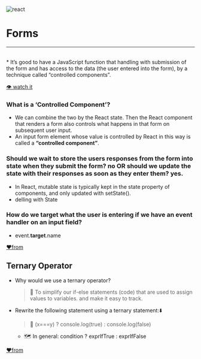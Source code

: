 ![react](https://miro.medium.com/max/2128/1*KN7zbaWkbm5E71zZWfTf7A.gif) 
# Forms 
<hr> <br>
  * It’s good to have a JavaScript function that handling with submission of the form and has access to the data (the user entered into the form), by a technique called “controlled components”.


 [👁️ watch it](https://www.youtube.com/watch?v=t3r9xW-sxqs&t=168s)
 ### What is a ‘Controlled Component’?

 * We can combine the two by the React state. Then the React component that renders a form also controls what happens in that form on subsequent user input.
  * An input form element whose value is controlled by React in this way is called a **“controlled component”**.

 ### Should we wait to store the users responses from the form into state when they submit the form? **no** OR should we update the state with their responses as soon as they enter them? **yes**.

  * In React, mutable state is typically kept in the state property of components, and only updated with setState(). 
   * delling with State

 ### How do we target what the user is entering if we have an event handler on an input field?

 * event.**target**.name


 [♥️from](https://reactjs.org/docs/forms.html)

## Ternary Operator
  * Why would we use a ternary operator?
    > 📍 To simplify our if-else statements (code) that are used to assign values to variables. and make it easy to track.
  * Rewrite the following statement using a ternary statement:⬇️
    > 📍 (x===y) ?  console.log(true) :  console.log(false)

    * 🗺️ In general: condition ? exprIfTrue : exprIfFalse
  
 [♥️from](https://codeburst.io/javascript-the-conditional-ternary-operator-explained-cac7218beeff)
